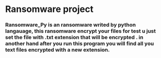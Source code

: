 # Ransomware project
### Ransomware_Py is an ransomware writed by python langauage, this ransomware encrypt your files for test u just set the file with .txt extension that will be encrypted  . in another hand after you run this program you will find all you text files encrypted with a new extension.
